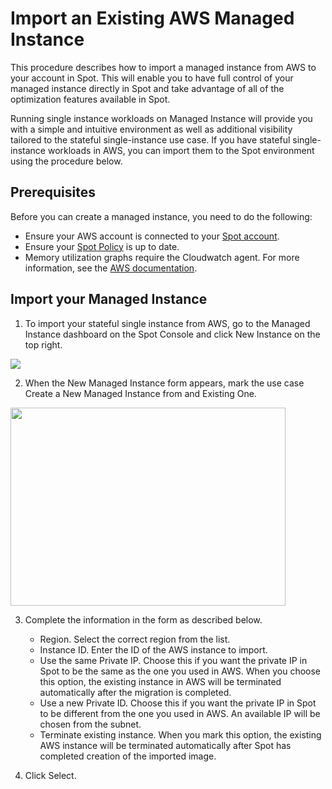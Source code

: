 <meta name="robots" content="noindex">

# Import an Existing AWS Managed Instance

This procedure describes how to import a managed instance from AWS to your account in Spot. This will enable you to have full control of your managed instance directly in Spot and take advantage of all of the optimization features available in Spot.

Running single instance workloads on Managed Instance will provide you with a simple and intuitive environment as well as additional visibility tailored to the stateful single-instance use case. If you have stateful single-instance workloads in AWS, you can import them to the Spot environment using the procedure below.

## Prerequisites

Before you can create a managed instance, you need to do the following:

- Ensure your AWS account is connected to your [Spot account](connect-your-cloud-provider/aws-account).
- Ensure your [Spot Policy](elastigroup/tutorials/elastigroup-tasks/update-spot-policy) is up to date.
- Memory utilization graphs require the Cloudwatch agent. For more information, see the [AWS documentation](https://docs.aws.amazon.com/AWSEC2/latest/UserGuide/mon-scripts.html).

## Import your Managed Instance

1. To import your stateful single instance from AWS, go to the Managed Instance dashboard on the Spot Console and click New Instance on the top right.

<img src="/managed-instance/_media/gettingstarted-join-existing-01.png" />

2. When the New Managed Instance form appears, mark the use case Create a New Managed Instance from and Existing One.

<img src="/managed-instance/_media/gettingstarted-join-existing-02.png" width="440" height="317" />

3. Complete the information in the form as described below.

   - Region. Select the correct region from the list.
   - Instance ID. Enter the ID of the AWS instance to import.
   - Use the same Private IP. Choose this if you want the private IP in Spot to be the same as the one you used in AWS. When you choose this option, the existing instance in AWS will be terminated automatically after the migration is completed.
   - Use a new Private ID. Choose this if you want the private IP in Spot to be different from the one you used in AWS. An available IP will be chosen from the subnet.
   - Terminate existing instance. When you mark this option, the existing AWS instance will be terminated automatically after Spot has completed creation of the imported image.

4. Click Select.
